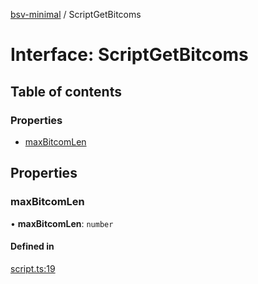 [bsv-minimal](../README.md) / ScriptGetBitcoms

# Interface: ScriptGetBitcoms

## Table of contents

### Properties

- [maxBitcomLen](ScriptGetBitcoms.md#maxbitcomlen)

## Properties

### maxBitcomLen

• **maxBitcomLen**: `number`

#### Defined in

[script.ts:19](https://github.com/andrewrjohn/bsv-minimal/blob/8531650/src/script.ts#L19)

